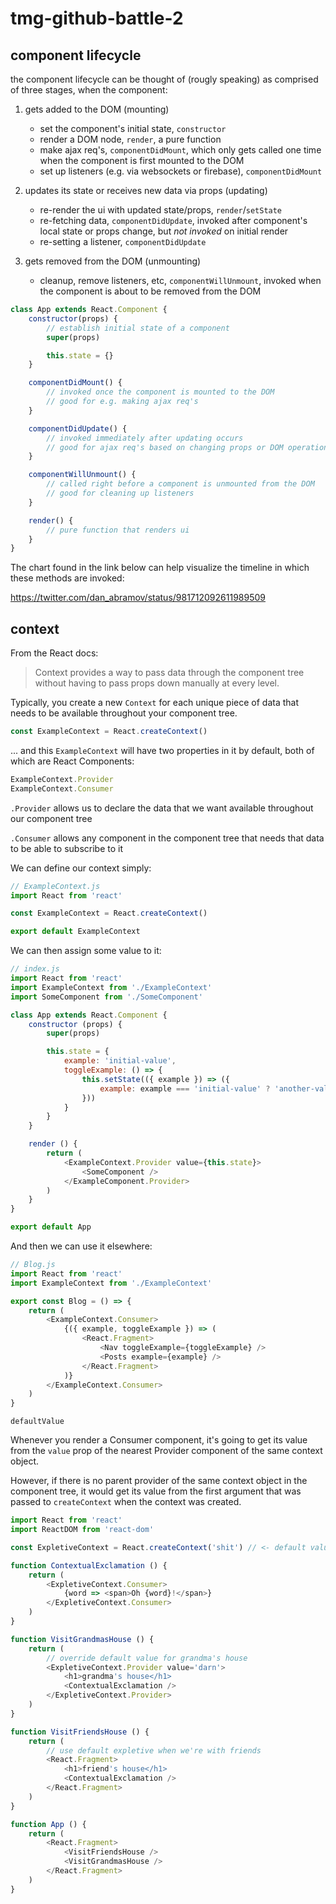 # tmg-github-battle-2

## component lifecycle

the component lifecycle can be thought of (rougly speaking) as comprised of three stages, when the component:

1. gets added to the DOM (mounting)
    - set the component's initial state, `constructor`
    - render a DOM node, `render`, a pure function
    - make ajax req's, `componentDidMount`, which only gets called one time when the component is first mounted to the DOM
    - set up listeners (e.g. via websockets or firebase), `componentDidMount`

2. updates its state or receives new data via props (updating)
    - re-render the ui with updated state/props, `render`/`setState`
    - re-fetching data, `componentDidUpdate`, invoked after component's local state or props change, but *not invoked* on initial render
    - re-setting a listener, `componentDidUpdate`

3. gets removed from the DOM (unmounting)
    - cleanup, remove listeners, etc, `componentWillUnmount`, invoked when the component is about to be removed from the DOM

```javascript
class App extends React.Component {
    constructor(props) {
        // establish initial state of a component
        super(props)

        this.state = {}
    }

    componentDidMount() {
        // invoked once the component is mounted to the DOM
        // good for e.g. making ajax req's
    }

    componentDidUpdate() {
        // invoked immediately after updating occurs
        // good for ajax req's based on changing props or DOM operations
    }

    componentWillUnmount() {
        // called right before a component is unmounted from the DOM
        // good for cleaning up listeners
    }

    render() {
        // pure function that renders ui
    }
}
```

The chart found in the link below can help visualize the timeline in which these methods are invoked:

https://twitter.com/dan_abramov/status/981712092611989509

## context

From the React docs:

> Context provides a way to pass data through the component
> tree without having to pass props down manually at every
> level.

Typically, you create a new `Context` for each unique piece of data that needs to be available throughout your component tree.

```javascript
const ExampleContext = React.createContext()
```

... and this `ExampleContext` will have two properties in it by default, both of which are React Components:

```javascript
ExampleContext.Provider
ExampleContext.Consumer
```

`.Provider` allows us to declare the data that we want available throughout our component tree

`.Consumer` allows any component in the component tree that needs that data to be able to subscribe to it

We can define our context simply:
```javascript
// ExampleContext.js
import React from 'react'

const ExampleContext = React.createContext()

export default ExampleContext
```

We can then assign some value to it:
```javascript
// index.js
import React from 'react'
import ExampleContext from './ExampleContext'
import SomeComponent from './SomeComponent'

class App extends React.Component {
    constructor (props) {
        super(props)

        this.state = {
            example: 'initial-value',
            toggleExample: () => {
                this.setState(({ example }) => ({
                    example: example === 'initial-value' ? 'another-value' : 'initial-value'
                }))
            }
        }
    }

    render () {
        return (
            <ExampleContext.Provider value={this.state}>
                <SomeComponent />
            </ExampleComponent.Provider>
        )
    }
}

export default App
```

And then we can use it elsewhere:
```javascript
// Blog.js
import React from 'react'
import ExampleContext from './ExampleContext'

export const Blog = () => {
    return (
        <ExampleContext.Consumer>
            {({ example, toggleExample }) => (
                <React.Fragment>
                    <Nav toggleExample={toggleExample} />
                    <Posts example={example} />
                </React.Fragment>
            )}
        </ExampleContext.Consumer>
    )
}
```

`defaultValue`

Whenever you render a Consumer component, it's going to get its value from the `value` prop of the nearest Provider component of the same context object.

However, if there is no parent provider of the same context object in the component tree, it would get its value from the first argument that was passed to `createContext` when the context was created.

```javascript
import React from 'react'
import ReactDOM from 'react-dom'

const ExpletiveContext = React.createContext('shit') // <- default value is `shit`

function ContextualExclamation () {
    return (
        <ExpletiveContext.Consumer>
            {word => <span>Oh {word}!</span>}
        </ExpletiveContext.Consumer>
    )
}

function VisitGrandmasHouse () {
    return (
        // override default value for grandma's house
        <ExpletiveContext.Provider value='darn'>
            <h1>grandma's house</h1>
            <ContextualExclamation />
        </ExpletiveContext.Provider>
    )
}

function VisitFriendsHouse () {
    return (
        // use default expletive when we're with friends
        <React.Fragment>
            <h1>friend's house</h1>
            <ContextualExclamation />
        </React.Fragment>
    )
}

function App () {
    return (
        <React.Fragment>
            <VisitFriendsHouse />
            <VisitGrandmasHouse />
        </React.Fragment>
    )
}
```